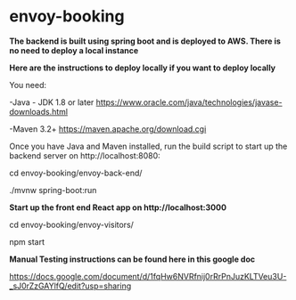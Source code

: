 # envoy-booking

<b>The backend is built using spring boot and is deployed to AWS.  There is no need to deploy a local instance</b>

<b>Here are the instructions to deploy locally if you want to deploy locally</b>

You need:

-Java - JDK 1.8 or later https://www.oracle.com/java/technologies/javase-downloads.html

-Maven 3.2+ https://maven.apache.org/download.cgi

Once you have Java and Maven installed, run the build script to start up the backend server on http://localhost:8080:

cd envoy-booking/envoy-back-end/

./mvnw spring-boot:run



<b>Start up the front end React app on http://localhost:3000</b>

cd envoy-booking/envoy-visitors/

npm start


<b>Manual Testing instructions can be found here in this google doc</b>

https://docs.google.com/document/d/1fqHw6NVRfnij0rRrPnJuzKLTVeu3U-_sJ0rZzGAYlfQ/edit?usp=sharing
